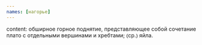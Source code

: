 ```yaml
---
names: [нагорье]
---
```


content: обширное горное поднятие, представляющее собой сочетание плато с отдельными вершинами и хребтами; ⦅ср.⦆ яйла.
